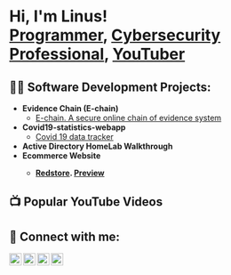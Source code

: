 <h1>Hi, I'm Linus! <br/><a href="https://github.com/LINUSOBURA">Programmer</a>, <a href="https://www.linkedin.com/in/linusobura/">Cybersecurity Professional</a>, <a href="https://www.youtube.com/c/joshmadakor">YouTuber</a></h1>

<h2>👨‍💻 Software Development Projects:</h2>

- <b>Evidence Chain (E-chain)</b>
  - [E-chain. A secure online chain of evidence system](https://github.com/LINUSOBURA/echain/tree/master)
- <b>Covid19-statistics-webapp</b>
  - [Covid 19 data tracker](https://github.com/LINUSOBURA/covid19-statistics-webapp)
- <b> Active Directory HomeLab Walkthrough</b>
- <b>Ecommerce Website<b>
  - [Redstore](https://github.com/LINUSOBURA/redstore). [Preview](https://linusobura.github.io/redstore/)
<h2>📺 Popular YouTube Videos</h2>


<h2> 🤳 Connect with me:</h2>

[<img align="left" alt="LinusObura | YouTube" width="22px" src="https://cdn.jsdelivr.net/npm/simple-icons@v3/icons/youtube.svg" />][youtube]
[<img align="left" alt="LinusObura | Twitter" width="22px" src="https://cdn.jsdelivr.net/npm/simple-icons@v3/icons/twitter.svg" />][twitter]
[<img align="left" alt="Linusobura | LinkedIn" width="22px" src="https://cdn.jsdelivr.net/npm/simple-icons@v3/icons/linkedin.svg" />][linkedin]
[<img align="left" alt="LinusObura | Instagram" width="22px" src="https://cdn.jsdelivr.net/npm/simple-icons@v3/icons/instagram.svg" />][instagram]

[twitter]: https://twitter.com/oburalinus
[youtube]: https://www.youtube.com/c/linusobura
[instagram]: https://www.instagram.com/oburah_/
[linkedin]: https://www.linkedin.com/in/linusobura/

<!--

Here are some ideas to get you started:

- 🔭 I’m currently working on ...
- 🌱 I’m currently learning ...
- 👯 I’m looking to collaborate on ...
- 🤔 I’m looking for help with ...
- 💬 Ask me about ...
- 📫 How to reach me: ...
- 😄 Pronouns: ...
- ⚡ Fun fact: ...
-->

<!---
LINUSOBURA/LINUSOBURA is a ✨ special ✨ repository because its `README.md` (this file) appears on your GitHub profile.
You can click the Preview link to take a look at your changes.
--->
